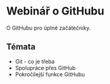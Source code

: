 # Webinář o GitHubu

O GitHubu pro úplné začátečníky.

## Témata
* Git - co je třeba
* Spolupráce přes GitHub
* Pokročilejší funkce GitHubu
 
